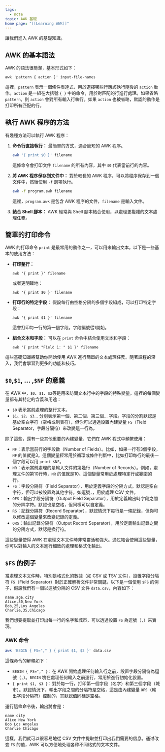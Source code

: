 ```yaml
---
tags:
  - note
topic: AWK 基礎
home page: "[[Learning AWK]]"
---
```

讓我們進入 AWK 的基礎知識。

## AWK 的基本語法

AWK 的語法很簡潔，基本形式如下：

```shell
awk 'pattern { action }' input-file-names
```

這裡，`pattern` 表示一個條件表達式，用於選擇哪些行應該執行隨後的 `action` 動作。`action` 是一組在大括號 `{ }` 中的命令，用於對匹配的行進行處理。如果省略 `pattern`，則 `action` 會對所有輸入行執行。如果 `action` 也被省略，默認的動作是打印所有匹配的行。

## 執行 AWK 程序的方法

有幾種方法可以執行 AWK 程序：

1. **命令行直接執行：** 最簡單的方式，適合簡短的 AWK 程序。
   ```sh
   awk '{ print $0 }' filename
   ```
   這條命令會打印文件 `filename` 的所有內容，其中 `$0` 代表當前行的內容。

2. **將 AWK 程序保存到文件中：** 對於較長的 AWK 程序，可以將程序保存到一個文件中，然後使用 `-f` 選項執行。
   ```sh
   awk -f program.awk filename
   ```
   這裡，`program.awk` 是包含 AWK 程序的文件，`filename` 是輸入文件。

3. **結合 Shell 腳本：** AWK 經常與 Shell 腳本結合使用，以處理更複雜的文本處理任務。

## 簡單的打印命令

AWK 的打印命令 `print` 是最常用的動作之一，可以用來輸出文本。以下是一些基本的使用方法：

- **打印整行：**
  ```shell
  awk '{ print }' filename
  ```
  或者更明確地：
  ```shell
  awk '{ print $0 }' filename
  ```

- **打印行的特定字段：** 假設每行由空格分隔的多個字段組成，可以打印特定字段：
  ```shell
  awk '{ print $1 }' filename
  ```
  這會打印每一行的第一個字段。字段編號從1開始。

- **組合文本和字段：** 可以在 `print` 命令中結合使用文本和字段：
  ```shell
  awk '{ print "Field 1: " $1 }' filename
  ```

這些基礎知識將幫助你開始使用 AWK 進行簡單的文本處理任務。隨著課程的深入，我們會學習到更多的功能和技巧。

## `$0`,`$1`, ... ,`$NF` 的意義

在 AWK 中，`$0`、`$1`、`$2`等是用來訪問文本行中的字段的特殊變量。這裡的每個變量都有其特定的含義和用途：

- `$0` 表示當前處理的整行文本。
- `$1`、`$2`、`$3`... 分別表示第一個、第二個、第三個... 字段。字段的分割默認是基於空白字符（空格或制表符），但你可以通過設置內建變量 `FS`（Field Separator，字段分隔符）來改變這一行為。

除了這些，還有一些其他重要的內建變量，它們在 AWK 程式中頻繁使用：

- `NF`：表示當前行的字段數（Number of Fields）。比如，如果一行有3個字段，`NF` 的值就是3。這個變量經常用於循環或條件判斷中，比如打印每行的最後一個字段可以用 `print $NF`。
- `NR`：表示當前處理的是輸入文件的第幾行（Number of Records）。例如，處理文件的第10行時，`NR` 的值就是10。這個變量常用於處理特定行或範圍的行。
- `FS`：字段分隔符（Field Separator），用於定義字段的分隔方式。默認是空白字符，但可以被設置為其他字符，如逗號`,`，用於處理 CSV 文件。
- `OFS`：輸出字段分隔符（Output Field Separator），用於定義輸出時字段之間的分隔字符。默認也是空格，但同樣可以自定義。
- `RS`：記錄分隔符（Record Separator），默認情況下每行是一條記錄，但你可以修改這個變量來改變記錄的定義。
- `ORS`：輸出記錄分隔符（Output Record Separator），用於定義輸出記錄之間的分隔方式，默認是換行符。

這些變量使得 AWK 在處理文本文件時非常靈活和強大。通过結合使用這些變量，你可以對輸入的文本進行細致的處理和格式化輸出。

## `$FS` 的例子

當處理文本文件時，特別是格式化的數據（如 CSV 或 TSV 文件），設置字段分隔符 `FS`（Field Separator）對於正確解析文件非常關鍵。以下是一個使用 `$FS` 的例子，假設我們有一個以逗號分隔的 CSV 文件 `data.csv`，內容如下：

```
name,age,city
Alice,30,New York
Bob,25,Los Angeles
Charlie,35,Chicago
```

我們想要提取並打印出每一行的名字和城市，可以透過設置 `FS` 為逗號（`,`）來實現。

### AWK 命令

```sh
awk 'BEGIN { FS="," } { print $1, $3 }' data.csv
```

這條命令的解釋如下：

- `BEGIN { FS="," }`：在 AWK 開始處理任何輸入行之前，設置字段分隔符為逗號（`,`）。`BEGIN` 塊在處理任何輸入之前運行，常用於進行初始化設置。
- `{ print $1, $3 }`：對於每一行，打印第一個字段（名字）和第三個字段（城市）。默認情況下，輸出字段之間的分隔符是空格，這是由內建變量 `OFS`（輸出字段分隔符）控制的，其默認值同樣是空格。

運行這條命令後，輸出將會是：

```
name city
Alice New York
Bob Los Angeles
Charlie Chicago
```

這樣，我們就可以很容易地從 CSV 文件中提取並打印出我們需要的信息。通过改变 `FS` 的值，AWK 可以方便地处理各种不同格式的文本文件。